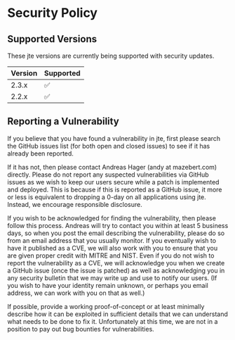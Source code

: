 # Security Policy

## Supported Versions

These jte versions are
currently being supported with security updates.

| Version | Supported          |
| ------- | ------------------ |
| 2.3.x  | :white_check_mark: |
| 2.2.x  | :white_check_mark: |

## Reporting a Vulnerability

If you believe that you have found a vulnerability in jte, first please search the GitHub issues list (for both open and closed issues) to see if it has already been reported.

If it has not, then please contact Andreas Hager (andy at mazebert.com) directly. Please do not report any suspected vulnerabilities via GitHub issues as we wish to keep our users secure while a patch is implemented and deployed. This is because if this is reported as a GitHub issue, it more or less is equivalent to dropping a 0-day on all applications using jte. Instead, we encourage responsible disclosure.

If you wish to be acknowledged for finding the vulnerability, then please follow this process. Andreas will try to contact you within at least 5 business days, so when you post the email describing the vulnerability, please do so from an email address that you usually monitor. If you eventually wish to have it published as a CVE, we will also work with you to ensure that you are given proper credit with MITRE and NIST. Even if you do not wish to report the vulnerability as a CVE, we will acknowledge you when we create a GitHub issue (once the issue is patched) as well as acknowledging you in any security bulletin that we may write up and use to notify our users. (If you wish to have your identity remain unknown, or perhaps you email address, we can work with you on that as well.)

If possible, provide a working proof-of-concept or at least minimally describe how it can be exploited in sufficient details that we can understand what needs to be done to fix it. Unfortunately at this time, we are not in a position to pay out bug bounties for vulnerabilities.
